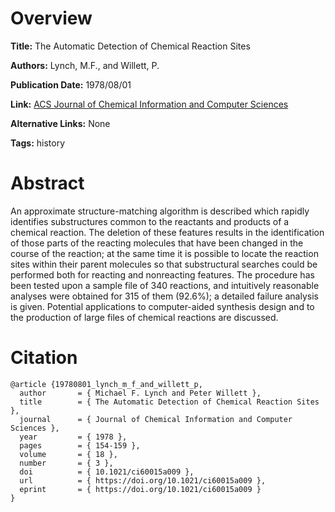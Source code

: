 # Overview
**Title:**
The Automatic Detection of Chemical Reaction Sites

**Authors:**
Lynch, M.F., and Willett, P.

**Publication Date:**
1978/08/01

**Link:**
[ACS Journal of Chemical Information and Computer Sciences](https://pubs.acs.org/doi/10.1021/ci60015a009)

**Alternative Links:**
None

**Tags:**
history


# Abstract
An approximate structure-matching algorithm is described which rapidly identifies substructures common to the reactants and products of a chemical reaction.
The deletion of these features results in the identification of those parts of the reacting molecules that have been changed in the course of the reaction; at the same time it is possible to locate the reaction sites within their parent molecules so that substructural searches could be performed both for reacting and nonreacting features.
The procedure has been tested upon a sample file of 340 reactions, and intuitively reasonable analyses were obtained for 315 of them (92.6%); a detailed failure analysis is given.
Potential applications to computer-aided synthesis design and to the production of large files of chemical reactions are discussed.


# Citation
```
@article {19780801_lynch_m_f_and_willett_p,
  author       = { Michael F. Lynch and Peter Willett },
  title        = { The Automatic Detection of Chemical Reaction Sites },
  journal      = { Journal of Chemical Information and Computer Sciences },
  year         = { 1978 },
  pages        = { 154-159 },
  volume       = { 18 },
  number       = { 3 },
  doi          = { 10.1021/ci60015a009 },
  url          = { https://doi.org/10.1021/ci60015a009 },
  eprint       = { https://doi.org/10.1021/ci60015a009 }
}
```

